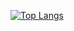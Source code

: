 [![Top Langs](https://github-readme-stats.vercel.app/api/top-langs/?username=goriiin&hide=HTML,CSS,TypeScript,Rast)](https://github.com/anuraghazra/github-readme-stats#gh-dark-mode-only)


